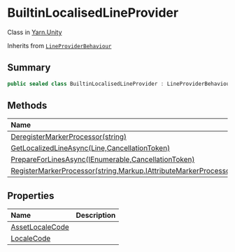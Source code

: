 # BuiltinLocalisedLineProvider

Class in [Yarn.Unity](/docs/api/csharp/yarn.unity.md)

Inherits from [`LineProviderBehaviour`](/docs/api/csharp/yarn.unity.lineproviderbehaviour.md)

## Summary



```csharp
public sealed class BuiltinLocalisedLineProvider : LineProviderBehaviour, ILineProvider
```

## Methods

|Name|Description|
|:---|:---|
|[DeregisterMarkerProcessor(string)](/docs/api/csharp/yarn.unity.builtinlocalisedlineprovider.deregistermarkerprocessor.md)||
|[GetLocalizedLineAsync(Line,CancellationToken)](/docs/api/csharp/yarn.unity.builtinlocalisedlineprovider.getlocalizedlineasync.md)||
|[PrepareForLinesAsync(IEnumerable<string>,CancellationToken)](/docs/api/csharp/yarn.unity.builtinlocalisedlineprovider.prepareforlinesasync.md)||
|[RegisterMarkerProcessor(string,Markup.IAttributeMarkerProcessor)](/docs/api/csharp/yarn.unity.builtinlocalisedlineprovider.registermarkerprocessor.md)||

## Properties

|Name|Description|
|:---|:---|
|[AssetLocaleCode](/docs/api/csharp/yarn.unity.builtinlocalisedlineprovider.assetlocalecode.md)||
|[LocaleCode](/docs/api/csharp/yarn.unity.builtinlocalisedlineprovider.localecode.md)||

